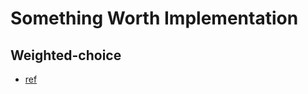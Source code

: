 # Something Worth Implementation

## Weighted-choice
* [ref](https://deque.blog/2017/04/29/weighted-choice-implementation/)

